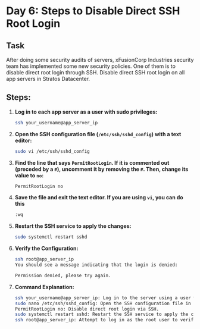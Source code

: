 
# Day 6: Steps to Disable Direct SSH Root Login

## Task
After doing some security audits of servers, xFusionCorp Industries security team has implemented some new security policies. One of them is to disable direct root login through SSH. Disable direct SSH root login on all app servers in Stratos Datacenter.

## Steps:

1. **Log in to each app server as a user with sudo privileges:**
   ```sh
   ssh your_username@app_server_ip
2.  **Open the SSH configuration file (`/etc/ssh/sshd_config`) with a text editor:**
	```sh
	sudo vi /etc/ssh/sshd_config
3.  **Find the line that says `PermitRootLogin`. If it is commented out (preceded by a `#`), uncomment it by removing the `#`. Then, change its value to `no`:**
	```sh
	PermitRootLogin no
4. **Save the file and exit the text editor. If you are using `vi`, you can do this**
     ```sh
     :wq
5. **Restart the SSH service to apply the changes:**
	```sh
	sudo systemctl restart sshd
6. **Verify the Configuration:**
   ```sh
   ssh root@app_server_ip
   You should see a message indicating that the login is denied:
   
   Permission denied, please try again.
 7. **Command Explanation:**
    ```sh
    ssh your_username@app_server_ip: Log in to the server using a user with sudo privileges.
    sudo nano /etc/ssh/sshd_config: Open the SSH configuration file in the nano text editor with superuser privileges.
    PermitRootLogin no: Disable direct root login via SSH.
    sudo systemctl restart sshd: Restart the SSH service to apply the changes.
    ssh root@app_server_ip: Attempt to log in as the root user to verify that the direct login is disabled.
